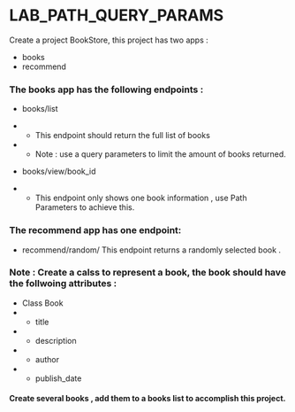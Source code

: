 # LAB_PATH_QUERY_PARAMS

Create a project BookStore, this project has two apps :
- books
- recommend


### The books app has the following endpoints :

- books/list
- - This endpoint should return the full list of books

- - Note :  use a query parameters to limit the amount of books returned.


- books/view/book_id
- - This endpoint only shows one book information , use Path Parameters to achieve this.


### The recommend app has one endpoint:
- recommend/random/
This endpoint returns a randomly selected book . 


### Note : Create a calss to represent a book, the book should have the follwoing attributes :
- Class Book
- - title
- - description
- - author
- - publish_date

#### Create several books , add them to a books list to accomplish this project. 

